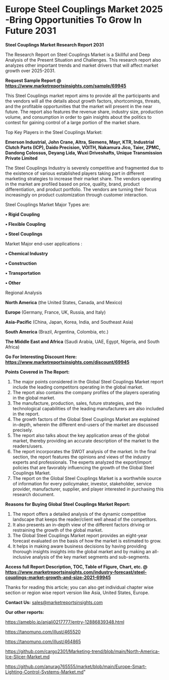 # Europe Steel Couplings Market 2025 -Bring Opportunities To Grow In Future 2031

<strong>Steel Couplings Market Research Report 2031</strong>

The Research Report on Steel Couplings Market is a Skillful and Deep Analysis of the Present Situation and Challenges. This research report also analyzes other important trends and market drivers that will affect market growth over 2025-2031.

<strong>Request Sample Report @ <a href=https://www.marketreportsinsights.com/sample/69945>https://www.marketreportsinsights.com/sample/69945</a></strong>

This Steel Couplings market report aims to provide all the participants and the vendors will all the details about growth factors, shortcomings, threats, and the profitable opportunities that the market will present in the near future. The report also features the revenue share, industry size, production volume, and consumption in order to gain insights about the politics to contest for gaining control of a large portion of the market share.

Top Key Players in the Steel Couplings Market:

<strong>Emerson Industrial, John Crane, Altra, Siemens, Mayr, KTR, Industrial Clutch Parts (ICP), Daido Precision, VOITH, Nakamura Jico, Taier, ZPMC, Dandong Colossus, Deyang Lida, Wuxi Driveshafts, Unique Transmission Private Limited</strong>

The Steel Couplings Industry is severely competitive and fragmented due to the existence of various established players taking part in different marketing strategies to increase their market share. The vendors operating in the market are profiled based on price, quality, brand, product differentiation, and product portfolio. The vendors are turning their focus increasingly on product customization through customer interaction.

Steel Couplings Market Major Types are:

<strong>• Rigid Coupling

• Flexible Coupling

• Steel Couplings</strong>

Market Major end-user applications :

<strong>• Chemical Industry

• Construction

• Transportation

• Other</strong>

Regional Analysis

</u><strong><b>North America</b></strong> (the United States, Canada, and Mexico)

<strong><b>Europe </b></strong>(Germany, France, UK, Russia, and Italy)

<strong><b>Asia-Pacific</b></strong> (China, Japan, Korea, India, and Southeast Asia)

<strong><b>South America</b></strong> (Brazil, Argentina, Colombia, etc.)

<strong><b>The Middle East and Africa</b></strong> (Saudi Arabia, UAE, Egypt, Nigeria, and South Africa)

<strong>Go For Interesting Discount Here: <a href=https://www.marketreportsinsights.com/discount/69945>https://www.marketreportsinsights.com/discount/69945</a></strong>

<strong>Points Covered in The Report:</strong>
<ol>
  <li>The major points considered in the Global Steel Couplings Market report include the leading competitors operating in the global market.</li>
  <li>The report also contains the company profiles of the players operating in the global market.</li>
  <li>The manufacture, production, sales, future strategies, and the technological capabilities of the leading manufacturers are also included in the report.</li>
  <li>The growth factors of the Global Steel Couplings Market are explained in-depth, wherein the different end-users of the market are discussed precisely.</li>
  <li>The report also talks about the key application areas of the global market, thereby providing an accurate description of the market to the readers/users.</li>
  <li>The report incorporates the SWOT analysis of the market. In the final section, the report features the opinions and views of the industry experts and professionals. The experts analyzed the export/import policies that are favorably influencing the growth of the Global Steel Couplings Market.</li>
  <li>The report on the Global Steel Couplings Market is a worthwhile source of information for every policymaker, investor, stakeholder, service provider, manufacturer, supplier, and player interested in purchasing this research document.</li>
</ol>
<strong>Reasons for Buying Global Steel Couplings Market Report:</strong>

<ol>
  <li>The report offers a detailed analysis of the dynamic competitive landscape that keeps the reader/client well ahead of the competitors.</li>
  <li>It also presents an in-depth view of the different factors driving or restraining the growth of the global market.</li>
  <li>The Global Steel Couplings Market report provides an eight-year forecast evaluated on the basis of how the market is estimated to grow.</li>
  <li>It helps in making aware business decisions by having providing thorough insights insights into the global market and by making an all-inclusive analysis of the key market segments and sub-segments.</li>
</ol>
<strong>Access full Report Description, TOC, Table of Figure, Chart, etc. @ <a href=https://www.marketreportsinsights.com/industry-forecast/steel-couplings-market-growth-and-size-2021-69945>https://www.marketreportsinsights.com/industry-forecast/steel-couplings-market-growth-and-size-2021-69945</a></strong>


Thanks for reading this article; you can also get individual chapter wise section or region wise report version like Asia, United States, Europe.

<strong>Contact Us:</strong>
sales@marketreportsinsights.com

<strong>Our other reports:</strong>

<a href=https://ameblo.jp/anjali0217777/entry-12886839348.html>https://ameblo.jp/anjali0217777/entry-12886839348.html</a>

<a href=https://tanomuno.com/illust/465520>https://tanomuno.com/illust/465520</a>

<a href=https://tanomuno.com/illust/464865>https://tanomuno.com/illust/464865</a>

<a href=https://github.com/cargo2301/Marketing-trend/blob/main/North-America-Ice-Slicer-Market.md>https://github.com/cargo2301/Marketing-trend/blob/main/North-America-Ice-Slicer-Market.md</a>

<a href=https://github.com/anurag765555/market/blob/main/Europe-Smart-Lighting-Control-Systems-Market.md>https://github.com/anurag765555/market/blob/main/Europe-Smart-Lighting-Control-Systems-Market.md</a>"
